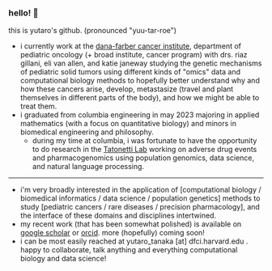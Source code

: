 ### hello! 👋

this is yutaro's github. (pronounced "yuu-tar-roe") 

- i currently work at the [dana-farber cancer institute](https://vanallenlab.dana-farber.org/), department of pediatric oncology (+ broad institute, cancer program) with drs. riaz gillani, eli van allen, and katie janeway studying the genetic mechanisms of pediatric solid tumors using different kinds of "omics" data and computational biology methods to hopefully better understand why and how these cancers arise, develop, metastasize (travel and plant themselves in different parts of the body), and how we might be able to treat them.
- i graduated from columbia engineering in may 2023 majoring in applied mathematics (with a focus on quantitative biology) and minors in biomedical engineering and philosophy.
  - during my time at columbia, i was fortunate to have the opportunity to do research in the [Tatonetti Lab](https://tatonettilab.org) working on adverse drug events and pharmacogenomics using population genomics, data science, and natural language processing. 

---

- i'm very broadly interested in the application of [computational biology / biomedical informatics / data science / population genetics] methods to study [pediatric cancers / rare diseases / precision pharmacology], and the interface of these domains and disciplines intertwined.
- my recent work (that has been somewhat polished) is available on [google scholar](https://scholar.google.com/citations?user=w7241CQAAAAJ&hl=en) or [orcid](https://orcid.org/0009-0004-1060-7065). more (hopefully) coming soon!
- i can be most easily reached at yutaro_tanaka [at] dfci.harvard.edu . happy to collaborate, talk anything and everything computational biology and data science!
